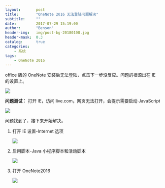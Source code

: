 ```yaml
---
layout:       post
title:        "OneNote 2016 无法登陆问题解决"
subtitle:     ""
date:         2017-07-29 15:19:00
author:       "Benson"
header-img:   img/post-bg-20180108.jpg
header-mask:  0.3
catalog:      true
categories:
    - 系统
tags:
    - OneNote 2016
---
```

office 版的 OneNote 安装后无法登陆，点击下一步没反应。问题的根源出在 IE 的设置上。

![](https://pic4.zhimg.com/v2-d5945359b896ffd09d9973e9597ec06b_r.jpg)

**问题测试：** 打开 IE，访问 live.com，网页无法打开，会提示需要启动 JavaScript

![](https://pic1.zhimg.com/v2-cc00b3039f755b92f9ae511c8b7debd0_r.jpg)

问题找到了，接下来开始解决。

1. 打开 IE 设置-Internet 选项

   ![](https://pic2.zhimg.com/v2-717bf3c8b62748b62a04219435b8a75d_r.jpg)

2. 启用脚本-Java 小程序脚本和活动脚本

   ![](https://pic4.zhimg.com/v2-25697b0c27aa8780c532b7a03a78dcbf_r.jpg)

3. 打开 OneNote2016

   ![](https://pic4.zhimg.com/v2-ff20ef8aa22215cba64b879775dfdf4f_r.jpg)
